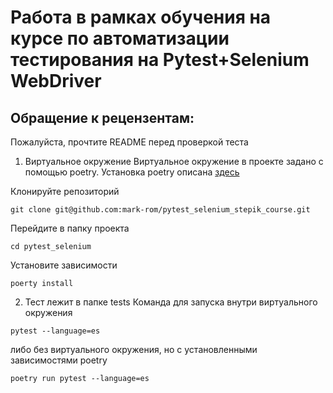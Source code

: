 # Работа в рамках обучения на курсе по автоматизации тестирования на Pytest+Selenium WebDriver

## Обращение к рецензентам:
Пожалуйста, прочтите README перед проверкой теста

1. Виртуальное окружение
Виртуальное окружение в проекте задано с помощью poetry. Установка poetry описана [здесь](https://python-poetry.org/docs/)

Клонируйте репозиторий
```
git clone git@github.com:mark-rom/pytest_selenium_stepik_course.git
```
Перейдите в папку проекта
```
cd pytest_selenium
```
Установите зависимости
```
poerty install
```

2. Тест лежит в папке tests
Команда для запуска внутри виртуального окружения
```
pytest --language=es
```
либо без виртуального окружения, но с установленными зависимостями poetry
```
poetry run pytest --language=es
```